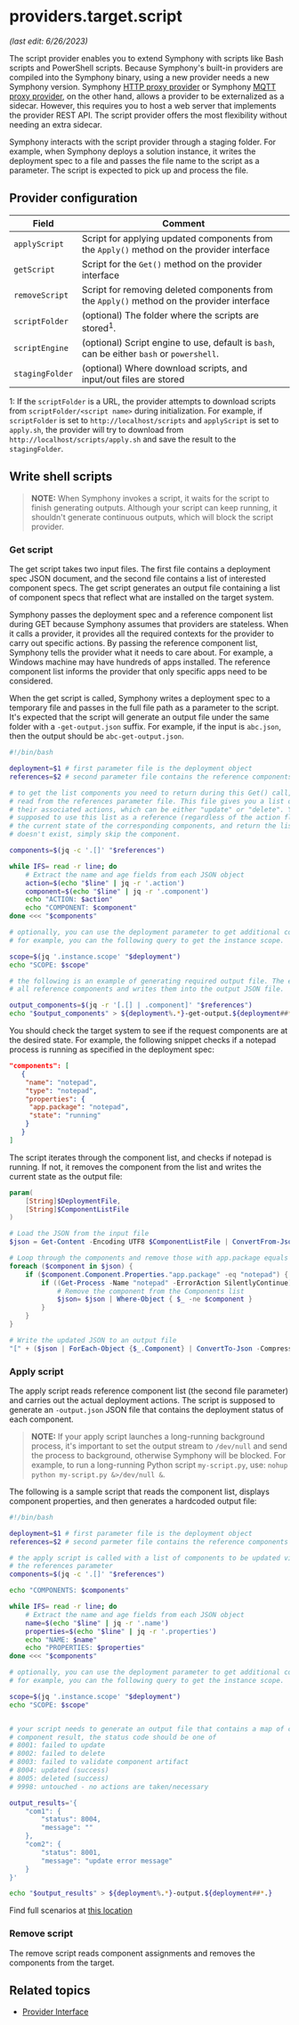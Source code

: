 # providers.target.script

_(last edit: 6/26/2023)_

The script provider enables you to extend Symphony with scripts like Bash scripts and PowerShell scripts. Because Symphony's built-in providers are compiled into the Symphony binary, using a new provider needs a new Symphony version. Symphony [HTTP proxy provider](../http_proxy_provider.md) or Symphony [MQTT proxy provider](../mqtt_proxy_provider.md), on the other hand, allows a provider to be externalized as a sidecar. However, this requires you to host a web server that implements the provider REST API. The script provider offers the most flexibility without needing an extra sidecar.

Symphony interacts with the script provider through a staging folder. For example, when Symphony deploys a solution instance, it writes the deployment spec to a file and passes the file name to the script as a parameter. The script is expected to pick up and process the file.

## Provider configuration

| Field | Comment |
|--------|--------|
| `applyScript` | Script for applying updated components from the `Apply()` method on the provider interface |
| `getScript` | Script for the `Get()` method on the provider interface |
| `removeScript` | Script for removing deleted components from the `Apply()` method on the provider interface |
| `scriptFolder` | (optional)  The folder where the scripts are stored<sup>1</sup>. | 
| `scriptEngine`| (optional) Script engine to use, default is `bash`, can be either `bash` or `powershell`. |
| `stagingFolder` | (optional) Where download scripts, and input/out files are stored | 

1: If the `scriptFolder` is a URL, the provider attempts to download scripts from `scriptFolder/<script name>` during initialization. For example, if `scriptFolder` is set to `http://localhost/scripts` and `applyScript` is set to `apply.sh`, the provider will try to download from `http://localhost/scripts/apply.sh` and save the result to the `stagingFolder`.

## Write shell scripts

> **NOTE:** When Symphony invokes a script, it waits for the script to finish generating outputs. Although your script can keep running, it shouldn't generate continuous outputs, which will block the script provider.

### Get script

The get script takes two input files. The first file contains a deployment spec JSON document, and the second file contains a list of interested component specs. The get script generates an output file containing a list of component specs that reflect what are installed on the target system.

Symphony passes the deployment spec and a reference component list during GET because Symphony assumes that providers are stateless. When it calls a provider, it provides all the required contexts for the provider to carry out specific actions. By passing the reference component list, Symphony tells the provider what it needs to care about. For example, a Windows machine may have hundreds of apps installed. The reference component list informs the provider that only specific apps need to be considered.

When the get script is called, Symphony writes a deployment spec to a temporary file and passes in the full file path as a parameter to the script. It's expected that the script will generate an output file under the same folder with a `-get-output.json` suffix. For example, if the input is `abc.json`, then the output should be `abc-get-output.json`.

```bash
#!/bin/bash

deployment=$1 # first parameter file is the deployment object
references=$2 # second parameter file contains the reference components

# to get the list components you need to return during this Get() call, you can 
# read from the references parameter file. This file gives you a list of components and 
# their associated actions, which can be either "update" or "delete". Your script is 
# supposed to use this list as a reference (regardless of the action flag) to collect
# the current state of the corresponding components, and return the list. If a component
# doesn't exist, simply skip the component. 

components=$(jq -c '.[]' "$references")

while IFS= read -r line; do
    # Extract the name and age fields from each JSON object
    action=$(echo "$line" | jq -r '.action')
    component=$(echo "$line" | jq -r '.component')
    echo "ACTION: $action"
    echo "COMPONENT: $component"
done <<< "$components"

# optionally, you can use the deployment parameter to get additional contextual information as needed.
# for example, you can the following query to get the instance scope. 

scope=$(jq '.instance.scope' "$deployment")
echo "SCOPE: $scope"

# the following is an example of generating required output file. The example simply extracts
# all reference components and writes them into the output JSON file.

output_components=$(jq -r '[.[] | .component]' "$references")
echo "$output_components" > ${deployment%.*}-get-output.${deployment##*.}
```

You should check the target system to see if the request components are at the desired state. For example, the following snippet checks if a notepad process is running as specified in the deployment spec:

```json
"components": [
   {
    "name": "notepad",
    "type": "notepad",
    "properties": {
     "app.package": "notepad",
     "state": "running"
    }
   }
]
```

The script iterates through the component list, and checks if notepad is running. If not, it removes the component from the list and writes the current state as the output file:

```powershell
param(
    [String]$DeploymentFile,
    [String]$ComponentListFile
)

# Load the JSON from the input file
$json = Get-Content -Encoding UTF8 $ComponentListFile | ConvertFrom-Json

# Loop through the components and remove those with app.package equals to "notepad" if notepad process is not running
foreach ($component in $json) {
    if ($component.Component.Properties."app.package" -eq "notepad") {
        if ((Get-Process -Name "notepad" -ErrorAction SilentlyContinue) -eq $null) {
            # Remove the component from the Components list
            $json= $json | Where-Object { $_ -ne $component }
        }
    }
}

# Write the updated JSON to an output file
"[" + ($json | ForEach-Object {$_.Component} | ConvertTo-Json -Compress) + "]" | Out-File -Encoding ASCII $DeploymentFile.Replace(".json", "-get-output.json")
```

### Apply script

The apply script reads reference component list (the second file parameter) and carries out the actual deployment actions. The script is supposed to generate an `-output.json` JSON file that contains the deployment status of each component.

> **NOTE:** If your apply script launches a long-running background process, it's important to set the output stream to `/dev/null` and send the process to background, otherwise Symphony will be blocked. For example, to run a long-running Python script `my-script.py`, use: `nohup python my-script.py &>/dev/null &`.

The following is a sample script that reads the component list, displays component properties, and then generates a hardcoded output file:

```bash
#!/bin/bash

deployment=$1 # first parameter file is the deployment object
references=$2 # second parmeter file contains the reference components

# the apply script is called with a list of components to be updated via
# the references parameter
components=$(jq -c '.[]' "$references")

echo "COMPONENTS: $components"

while IFS= read -r line; do
    # Extract the name and age fields from each JSON object
    name=$(echo "$line" | jq -r '.name')
    properties=$(echo "$line" | jq -r '.properties')
    echo "NAME: $name"
    echo "PROPERTIES: $properties"
done <<< "$components"

# optionally, you can use the deployment parameter to get additional contextual information as needed.
# for example, you can the following query to get the instance scope. 

scope=$(jq '.instance.scope' "$deployment")
echo "SCOPE: $scope"


# your script needs to generate an output file that contains a map of component results. For each
# component result, the status code should be one of
# 8001: failed to update
# 8002: failed to delete
# 8003: failed to validate component artifact
# 8004: updated (success)
# 8005: deleted (success)
# 9998: untouched - no actions are taken/necessary

output_results='{
    "com1": {
        "status": 8004,
        "message": ""
    },
    "com2": {
        "status": 8001,
        "message": "update error message" 
    }
}'

echo "$output_results" > ${deployment%.*}-output.${deployment##*.}

```


Find full scenarios at [this location](../../../samples/script-provider/solution.yaml)

### Remove script

The remove script reads component assignments and removes the components from the target.

## Related topics

* [Provider Interface](./provider_interface.md)